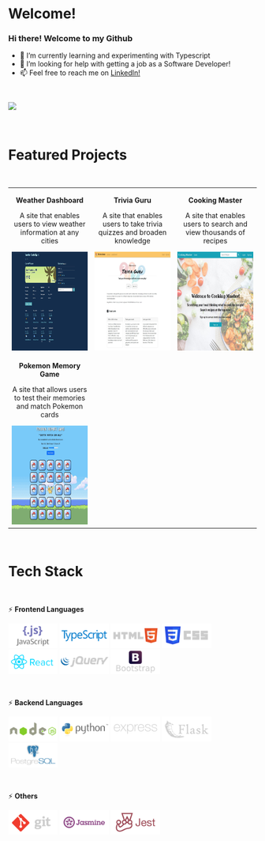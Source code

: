 # Welcome!

### Hi there! Welcome to my Github

- 🔭 I’m currently learning and experimenting with Typescript 
- 🤔 I’m looking for help with getting a job as a Software Developer!
- 📫 Feel free to reach me on <a href="https://www.linkedin.com/in/christy-sn-wong/">LinkedIn!</a> 

&nbsp;

<div float="left">
    <a href="https://github.com/christysnwong">
	    <img src="https://github-readme-stats.vercel.app/api/top-langs/?username=christysnwong&hide=procfile&layout=compact&theme=dracula" />
	</a>
</div>

&nbsp;

# Featured Projects

&nbsp;

<table>
    <tr valign="top">
        <td width="33%" align="center">
            <p><b>Weather Dashboard</b></p>
            <p>A site that enables users to view weather information at any cities</p>
            <a href="https://github.com/christysnwong/weather_typescript">
                <img src="imgs/weather.JPG" alt-text="weather" height="200px" width="250px"/>
            </a>
        </td>
        <td width="33%" align="center">
            <p><b>Trivia Guru</b></p>
            <p>A site that enables users to take trivia quizzes and broaden knowledge</p>
            <a href="https://github.com/christysnwong/trivia">
                <img src="imgs/triviaguru.JPG" alt-text="trivia-guru" height="200px" width="250px"/>
            </a>
        </td>
        <td width="33%" align="center">
            <p><b>Cooking Master</b></p>
            <p>A site that enables users to search and view thousands of recipes</p>
            <a href="https://github.com/christysnwong/cook">
                <img src="imgs/cookingmaster.JPG" alt-text="trivia-guru" height="200px" width="250px"/>
            </a>
        </td>
    </tr>
    <tr>
        <td width="33%" align="center">
            <p><b>Pokemon Memory Game</b></p>
            <p>A site that allows users to test their memories and match Pokemon cards</p>
            <a href="https://github.com/christysnwong/memorygame">
                <img src="imgs/pokemonmemory.JPG" alt-text="trivia-guru" height="200px" width="250px"/>
            </a>
        </td>   
    </tr>

    
</table>

&nbsp;

# Tech Stack

&nbsp;

⚡ **Frontend Languages**

<div float="left">
  <img type="content" height="50" src="imgs/javascript-ar21-ed.svg" alt-text="JavaScript"/>
  <img type="content" height="50" src="imgs/typescriptlang-ar21.svg" alt-text="TypeScript"/>
  <img type="content" height="50" src="imgs/w3_html5-ar21-ed.svg"  alt-text="Html5"/>
  <img type="content" height="50" src="imgs/w3_css-ar21-ed.svg"  alt-text="Css5"/>
  <img type="content" height="50" src="imgs/reactjs-ar21.svg"  alt-text="Reactjs"/>
  <img type="content" height="50" src="imgs/jquery-ar21-ed.svg"  alt-text="JQuery"/>
  <img type="content" height="50" src="imgs/getbootstrap-ar21-ed.svg"  alt-text="Bootstrap"/>
</div>

&nbsp;

⚡ **Backend Languages**

<div float="left">
  <img type="content" height="50" src="imgs/nodejs-ar21-ed.svg"  alt-text="NodeJS"/>
  <img type="content" height="50" src="imgs/python-ar21.svg"  alt-text="Python"/>
  <img type="content" height="50" src="imgs/expressjs-ar21-ed.svg"  alt-text="ExpressJS"/>
  <img type="content" height="50" src="imgs/pocoo_flask-ar21-ed.svg" alt-text="Flask"/>
  <img type="content" height="50" src="imgs/postgresql-ar21-ed.svg"  alt-text="PostgreSQL"/>
</div>

&nbsp;

⚡ **Others**

<div float="left">
  <img type="content" height="50" src="imgs/git-scm-ar21-ed.svg"  alt-text="Git"/>
  <img type="content" height="50" src="imgs/jasmine-ar21.svg" alt-text="Jasmine"/>
  <img type="content" height="50" src="imgs/jestjsio-ar21.svg"  alt-text="Jest"/>
</div>